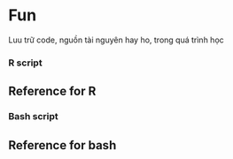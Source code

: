 # Fun
Luu trữ code, nguồn tài nguyên hay ho, trong quá trình học
### R script
## Reference for R
### Bash script
## Reference for bash

